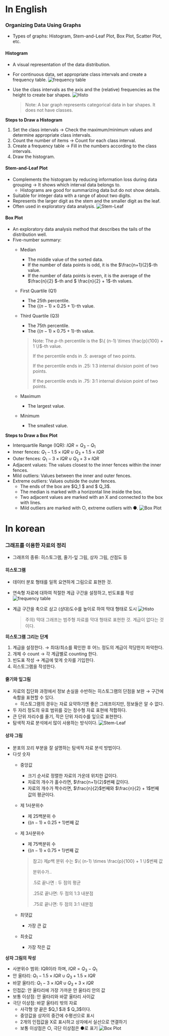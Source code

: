# In English

### Organizing Data Using Graphs

- Types of graphs: Histogram, Stem-and-Leaf Plot, Box Plot, Scatter Plot, etc.

#### Histogram

- A visual representation of the data distribution.
- For continuous data, set appropriate class intervals and create a frequency table.
    ![frequency table](https://i.imgur.com/MiHpIJH.png)
- Use the class intervals as the axis and the (relative) frequencies as the height to create bar shapes.
    ![Histo](https://i.imgur.com/3Lm3YdR.png)

  > Note: A bar graph represents categorical data in bar shapes. It does not have classes.

**Steps to Draw a Histogram**

1. Set the class intervals → Check the maximum/minimum values and determine appropriate class intervals.
2. Count the number of items → Count for each class interval.
3. Create a frequency table → Fill in the numbers according to the class intervals.
4. Draw the histogram.

#### Stem-and-Leaf Plot

- Complements the histogram by reducing information loss during data grouping → It shows which interval data belongs to.
  - Histograms are good for summarizing data but do not show details.
- Suitable for integer data with a range of about two digits.
- Represents the larger digit as the stem and the smaller digit as the leaf.
- Often used in exploratory data analysis.
      ![Stem-Leaf](https://i.imgur.com/6fytGzr.png)

#### Box Plot

- An exploratory data analysis method that describes the tails of the distribution well.
- Five-number summary:
  - Median
    - The middle value of the sorted data.
    - If the number of data points is odd, it is the $\frac{n+1}{2}$-th value.
    - If the number of data points is even, it is the average of the $\frac{n}{2} $-th and $ \frac{n}{2} + 1$-th values.
  - First Quartile (Q1)
    - The 25th percentile.
    - The $\{(n-1) \times 0.25 + 1 \}$-th value.
  - Third Quartile (Q3)
    - The 75th percentile.
    - The $\{(n-1) \times 0.75 + 1 \}$-th value.

    > Note: The $p$-th percentile is the $\{ (n-1) \times \frac{p}{100} + 1 \}$-th value.
    > 
    > If the percentile ends in .5: average of two points.
    > 
    > If the percentile ends in .25: 1:3 internal division point of two points.
    > 
    > If the percentile ends in .75: 3:1 internal division point of two points.
  - Maximum
    - The largest value.
  - Minimum
    - The smallest value.

**Steps to Draw a Box Plot**

- Interquartile Range (IQR): $IQR = Q_3 - Q_1$ 
- Inner fences: $Q_1 - 1.5 \times IQR \cup Q_3 + 1.5 \times IQR$
- Outer fences: $Q_1 - 3 \times IQR \cup Q_3 + 3 \times IQR$
- Adjacent values: The values closest to the inner fences within the inner fences.
- Mild outliers: Values between the inner and outer fences.
- Extreme outliers: Values outside the outer fences.
  - The ends of the box are $Q_1 $ and $ Q_3$.
  - The median is marked with a horizontal line inside the box.
  - Two adjacent values are marked with an X and connected to the box with lines.
  - Mild outliers are marked with ○, extreme outliers with ●.
        ![Box Plot](https://i.imgur.com/0niIbnI.png)


# In korean

### 그래프를 이용한 자료의 정리

- 그래프의 종류: 히스토그램, 줄기-잎 그림, 상자 그림, 산점도 등

#### 히스토그램

- 데이터 분포 형태를 일목 요연하게 그림으로 표현한 것.
- 연속형 자료에 대하여 적절한 계급 구간을 설정하고, 빈도표를 작성
      ![frequency table](https://i.imgur.com/MiHpIJH.png)
- 계급 구간을 축으로 삼고 (상대)도수를 높이로 하여 막대 형태로 도시
        ![Histo](https://i.imgur.com/3Lm3YdR.png)

  > 주의) 막대 그래프는 범주형 자료를 막대 형태로 표현한 것. 계급이 없다는 것이다.

**히스토그램 그리는 단계**

1. 계급을 설정한다. → 최대/최소를 확인한 후 어느 정도의 계급이 적당한지 파악한다. 
2. 개체 수 count → 각 계급별로 counting 한다. 
3. 빈도표 작성 → 계급에 맞게 숫자를 기입한다. 
4. 히스토그램을 작성한다.

#### 줄기와 잎그림

- 자료의 집단화 과정에서 정보 손실을 수반하는 히스토그램의 단점을 보완 → 구간에 속함을 표현할 수 있다.
  - 히스토그램의 경우는 자료 요약하기엔 좋은 그래프이지만, 정보들은 알 수 없다.
- 두 자리 정도의 유효 범위를 갖는 정수형 자료 표현에 적합하다.
- 큰 단위 자리수를 줄기, 작은 단위 자리수를 잎으로 표현한다.
- 탐색적 자료 분석에서 많이 사용하는 방식이다.
        ![Stem-Leaf](https://i.imgur.com/6fytGzr.png)


#### 상자 그림

- 분포의 꼬리 부분을 잘 설명하는 탐색적 자료 분석 방법이다.
- 다섯 숫자
  - 중앙값
    - 크기 순서로 정렬한 자료의 가운데 위치한 값이다. 
    - 자료의 개수가 홀수라면, $\frac{n+1}{2}$번째 값이다.
    - 자료의 개수가 짝수라면, $\frac{n}{2}$번째와 $\frac{n}{2} + 1$번째 값의 평균이다.
  - 제 1사분위수
    - 제 25백분위 수
    - $\{(n-1) \times 0.25 + 1 \}$번째 값
  - 제 3사분위수
    - 제 75백분위 수
    - $\{(n-1) \times 0.75 + 1 \}$번째 값

    > 참고) 제$p$백 분위 수는 $\{ (n-1) \times \frac{p}{100} + 1 \}$번째 값
    > 
    > 분위수가..
    > 
    > .5로 끝나면 : 두 점의 평균
    > 
    > .25로 끝나면: 두 점의 1:3 내분점
    > 
    > .75로 끝나면: 두 점의 3:1 내분점
  - 최댓값
    - 가장 큰 값
  - 최솟값
    - 가장 작은 값

**상자 그림의 작성**

- 사분위수 범위: IQR이라 하며, $IQR = Q_3 - Q_1$ 
- 안 울타리: $Q_1 - 1.5 \times IQR \cup Q_3 + 1.5 \times IQR$
- 바깥 울타리: $Q_1 - 3 \times IQR \cup Q_3 + 3 \times IQR$
- 인접값: 안 울타리에 가장 가까운 안 울타리 안의 값
- 보통 이상점: 안 울타리와 바깥 울타리 사이값
- 극단 이상점: 바깥 울타리 밖의 자료
  - 사각형 양 끝은 $Q_1 $과 $ Q_3$이다.
  - 중앙값을 상자의 중간에 수평선으로 표시
  - 2개의 인접값을 X로 표시하고 상자에서 실선으로 연결하기
  - 보통 이상점은 ○, 극단 이상점은 ●로 표기
        ![Box Plot](https://i.imgur.com/0niIbnI.png)
